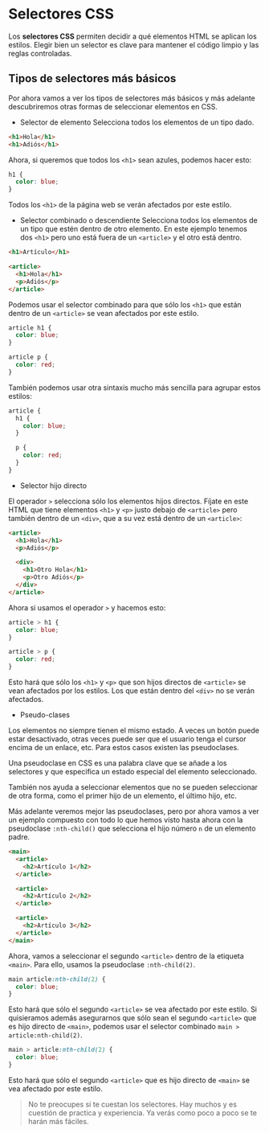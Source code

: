 # Selectores CSS

Los **selectores CSS** permiten decidir a qué elementos HTML se aplican los estilos. Elegir bien un selector es clave para mantener el código limpio y las reglas controladas.

## Tipos de selectores más básicos

Por ahora vamos a ver los tipos de selectores más básicos y más adelante descubriremos otras formas de seleccionar elementos en CSS.

- Selector de elemento Selecciona todos los elementos de un tipo dado.

```html
<h1>Hola</h1>
<h1>Adiós</h1>
```

Ahora, si queremos que todos los `<h1>` sean azules, podemos hacer esto:

```css
h1 {
  color: blue;
}
```

Todos los `<h1>` de la página web se verán afectados por este estilo.

- Selector combinado o descendiente
Selecciona todos los elementos de un tipo que estén dentro de otro elemento. En este ejemplo tenemos dos `<h1>` pero uno está fuera de un `<article>` y el otro está dentro.

```html
<h1>Artículo</h1>

<article>
  <h1>Hola</h1>
  <p>Adiós</p>
</article>
```

Podemos usar el selector combinado para que sólo los `<h1>` que están dentro de un `<article>` se vean afectados por este estilo.

```css
article h1 {
  color: blue;
}

article p {
  color: red;
}
```

También podemos usar otra sintaxis mucho más sencilla para agrupar estos estilos:

```css
article {
  h1 {
    color: blue;
  }

  p {
    color: red;
  }
}
```

- Selector hijo directo

El operador `>` selecciona sólo los elementos hijos directos. Fíjate en este HTML que tiene elementos `<h1>` y `<p>` justo debajo de `<article>` pero también dentro de un `<div>`, que a su vez está dentro de un `<article>`:

```html
<article>
  <h1>Hola</h1>
  <p>Adiós</p>

  <div>
    <h1>Otro Hola</h1>
    <p>Otro Adiós</p>
  </div>
</article>
```

Ahora si usamos el operador `>` y hacemos esto:

```css
article > h1 {
  color: blue;
}

article > p {
  color: red;
}
```

Esto hará que sólo los `<h1>` y `<p>` que son hijos directos de `<article>` se vean afectados por los estilos. Los que están dentro del `<div>` no se verán afectados.

- Pseudo-clases

Los elementos no siempre tienen el mismo estado. A veces un botón puede estar desactivado, otras veces puede ser que el usuario tenga el cursor encima de un enlace, etc. Para estos casos existen las pseudoclases.

Una pseudoclase en CSS es una palabra clave que se añade a los selectores y que especifica un estado especial del elemento seleccionado.

También nos ayuda a seleccionar elementos que no se pueden seleccionar de otra forma, como el primer hijo de un elemento, el último hijo, etc.

Más adelante veremos mejor las pseudoclases, pero por ahora vamos a ver un ejemplo compuesto con todo lo que hemos visto hasta ahora con la pseudoclase `:nth-child()` que selecciona el hijo número `n` de un elemento padre.

```html
<main>
  <article>
    <h2>Artículo 1</h2>
  </article>

  <article>
    <h2>Artículo 2</h2>
  </article>

  <article>
    <h2>Artículo 3</h2>
  </article>
</main>
```

Ahora, vamos a seleccionar el segundo `<article>` dentro de la etiqueta `<main>`. Para ello, usamos la pseudoclase `:nth-child(2)`.

```css
main article:nth-child(2) {
  color: blue;
}
```
Esto hará que sólo el segundo `<article>` se vea afectado por este estilo. Si quisieramos además asegurarnos que sólo sean el segundo `<article>` que es hijo directo de `<main>`, podemos usar el selector combinado `main > article:nth-child(2)`.

```css
main > article:nth-child(2) {
  color: blue;
}
```
Esto hará que sólo el segundo `<article>` que es hijo directo de `<main>` se vea afectado por este estilo.

> No te preocupes si te cuestan los selectores. Hay muchos y es cuestión de practica y experiencia. Ya verás como poco a poco se te harán más fáciles.